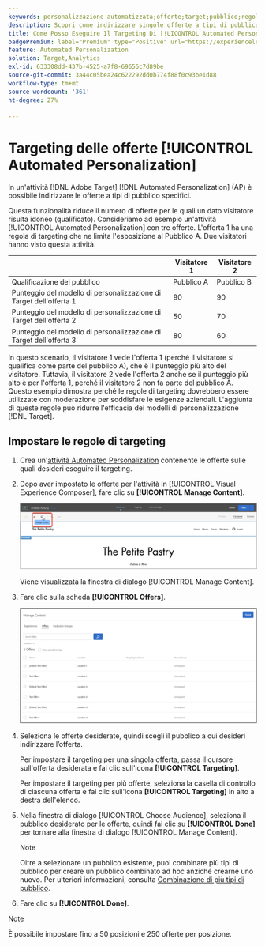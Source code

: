```yaml
---
keywords: personalizzazione automatizzata;offerte;target;pubblico;regole targeting;targeting;automated personalization;offers;target;audience;targeting rules;targeting rules;targeting rules;targeting
description: Scopri come indirizzare singole offerte a tipi di pubblico specifici utilizzando un'attività [!UICONTROL Automated Personalization] (AP) in [!DNL Adobe Target].
title: Come Posso Eseguire Il Targeting Di [!UICONTROL Automated Personalization] Offerte?
badgePremium: label="Premium" type="Positive" url="https://experienceleague.adobe.com/docs/target/using/introduction/intro.html?lang=it#premium newtab=true" tooltip="Scopri cosa è incluso in Target Premium."
feature: Automated Personalization
solution: Target,Analytics
exl-id: 633308dd-437b-4525-a7f8-69656c7d89be
source-git-commit: 3a44c05bea24c622292dd0b774f88f0c93be1d88
workflow-type: tm+mt
source-wordcount: '361'
ht-degree: 27%

---
```


# Targeting delle offerte [!UICONTROL Automated Personalization]

In un&#39;attività [!DNL Adobe Target] [!DNL Automated Personalization] (AP) è possibile indirizzare le offerte a tipi di pubblico specifici.

Questa funzionalità riduce il numero di offerte per le quali un dato visitatore risulta idoneo (qualificato). Consideriamo ad esempio un&#39;attività [!UICONTROL Automated Personalization] con tre offerte. L&#39;offerta 1 ha una regola di targeting che ne limita l&#39;esposizione al Pubblico A. Due visitatori hanno visto questa attività.

| | Visitatore 1 | Visitatore 2 |
|--- |--- |--- |
| Qualificazione del pubblico | Pubblico A | Pubblico B |
| Punteggio del modello di personalizzazione di Target dell&#39;offerta 1 | 90 | 90 |
| Punteggio del modello di personalizzazione di Target dell&#39;offerta 2 | 50 | 70 |
| Punteggio del modello di personalizzazione di Target dell&#39;offerta 3 | 80 | 60 |

In questo scenario, il visitatore 1 vede l&#39;offerta 1 (perché il visitatore si qualifica come parte del pubblico A), che è il punteggio più alto del visitatore. Tuttavia, il visitatore 2 vede l&#39;offerta 2 anche se il punteggio più alto è per l&#39;offerta 1, perché il visitatore 2 non fa parte del pubblico A. Questo esempio dimostra perché le regole di targeting dovrebbero essere utilizzate con moderazione per soddisfare le esigenze aziendali. L&#39;aggiunta di queste regole può ridurre l&#39;efficacia dei modelli di personalizzazione [!DNL Target].

## Impostare le regole di targeting

1. Crea un&#39;[attività Automated Personalization](/help/main/c-activities/t-automated-personalization/create-ap-activity.md) contenente le offerte sulle quali desideri eseguire il targeting.
1. Dopo aver impostato le offerte per l&#39;attività in [!UICONTROL Visual Experience Composer], fare clic su **[!UICONTROL Manage Content]**.

   ![Gestione contenuto](/help/main/c-activities/t-automated-personalization/assets/manage-content.png)

   Viene visualizzata la finestra di dialogo [!UICONTROL Manage Content].

1. Fare clic sulla scheda **[!UICONTROL Offers]**.

   ![Pagina Offerte](/help/main/c-activities/t-automated-personalization/assets/manage-content-offers.png)

1. Seleziona le offerte desiderate, quindi scegli il pubblico a cui desideri indirizzare l’offerta.

   Per impostare il targeting per una singola offerta, passa il cursore sull&#39;offerta desiderata e fai clic sull&#39;icona **[!UICONTROL Targeting]**.

   Per impostare il targeting per più offerte, seleziona la casella di controllo di ciascuna offerta e fai clic sull&#39;icona **[!UICONTROL Targeting]** in alto a destra dell&#39;elenco.

1. Nella finestra di dialogo [!UICONTROL Choose Audience], seleziona il pubblico desiderato per le offerte, quindi fai clic su **[!UICONTROL Done]** per tornare alla finestra di dialogo [!UICONTROL Manage Content].

   >[!NOTE]
   >
   >Oltre a selezionare un pubblico esistente, puoi combinare più tipi di pubblico per creare un pubblico combinato ad hoc anziché crearne uno nuovo. Per ulteriori informazioni, consulta [Combinazione di più tipi di pubblico](/help/main/c-target/combining-multiple-audiences.md#concept_A7386F1EA4394BD2AB72399C225981E5).

1. Fare clic su **[!UICONTROL Done]**.

>[!NOTE]
>
>È possibile impostare fino a 50 posizioni e 250 offerte per posizione.
